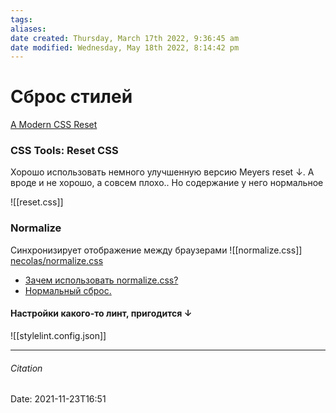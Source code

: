 ```yaml
---
tags: 
aliases: 
date created: Thursday, March 17th 2022, 9:36:45 am
date modified: Wednesday, May 18th 2022, 8:14:42 pm
---
```


# Сброс стилей

[A Modern CSS Reset](https://piccalil.li/blog/a-modern-css-reset/)

### CSS Tools: Reset CSS

Хорошо использовать немного улучшенную версию Meyers reset ↓. А вроде и не хорошо, а совсем плохо.. Но содержание у него нормальное

![[reset.css]]

### Normalize

Синхронизирует отображение между браузерами
![[normalize.css]]
[necolas/normalize.css](https://github.com/necolas/normalize.css)
- [Зачем использовать normalize.css?](https://htmlacademy.ru/blog/64-about-normalize-css)
- [Нормальный сброс.](https://www.youtube.com/watch?v=KGYmOlNteas&t=48s)

#### Настройки какого-то линт, пригодится ↓

![[stylelint.config.json]]

---

###### Citation

Date: 2021-11-23T16:51
